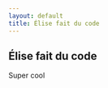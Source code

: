 ```yaml
---
layout: default
title: Élise fait du code
---
```


Élise fait du code
------------------

Super cool
